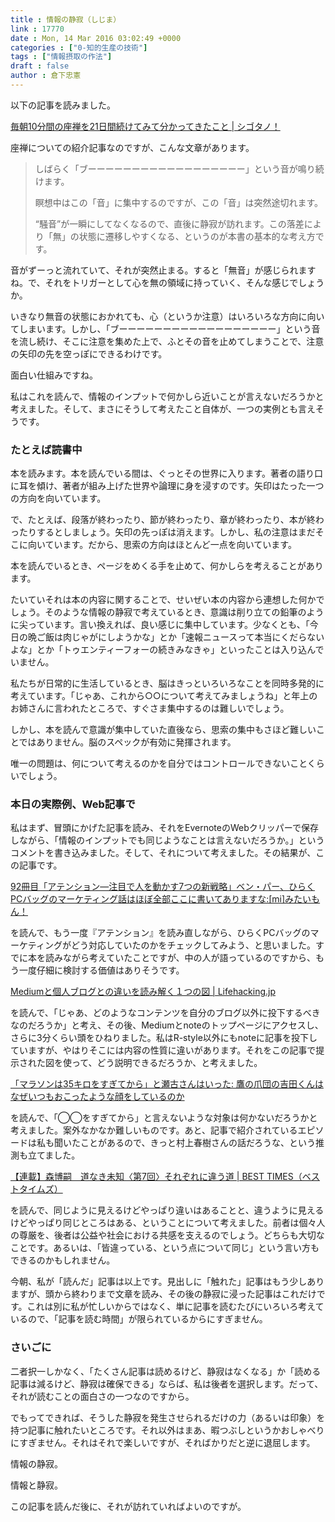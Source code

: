 ```yaml
---
title : 情報の静寂（しじま）
link : 17770
date : Mon, 14 Mar 2016 03:02:49 +0000
categories : ["0-知的生産の技術"]
tags : ["情報摂取の作法"]
draft : false
author : 倉下忠憲
---
```


以下の記事を読みました。

<a href="http://cyblog.jp/modules/weblogs/22049">毎朝10分間の座禅を21日間続けてみて分かってきたこと | シゴタノ！</a>

座禅についての紹介記事なのですが、こんな文章があります。

<blockquote>
しばらく「ブーーーーーーーーーーーーーーーーーー」という音が鳴り続けます。

瞑想中はこの「音」に集中するのですが、この「音」は突然途切れます。

“騒音”が一瞬にしてなくなるので、直後に静寂が訪れます。この落差により「無」の状態に遷移しやすくなる、というのが本書の基本的な考え方です。
</blockquote>

音がずーっと流れていて、それが突然止まる。すると「無音」が感じられますね。で、それをトリガーとして心を無の領域に持っていく、そんな感じでしょうか。

いきなり無音の状態におかれても、心（というか注意）はいろいろな方向に向いてしまいます。しかし、「ブーーーーーーーーーーーーーーーーーー」という音を流し続け、そこに注意を集めた上で、ふとその音を止めてしまうことで、注意の矢印の先を空っぽにできるわけです。

面白い仕組みですね。

私はこれを読んで、情報のインプットで何かしら近いことが言えないだろうかと考えました。そして、まさにそうして考えたこと自体が、一つの実例とも言えそうです。

<H3>たとえば読書中</H3>

本を読みます。本を読んでいる間は、ぐっとその世界に入ります。著者の語り口に耳を傾け、著者が組み上げた世界や論理に身を浸すのです。矢印はたった一つの方向を向いています。

で、たとえば、段落が終わったり、節が終わったり、章が終わったり、本が終わったりするとしましょう。矢印の先っぽは消えます。しかし、私の注意はまだそこに向いています。だから、思索の方向はほとんど一点を向いています。

本を読んでいるとき、ページをめくる手を止めて、何かしらを考えることがあります。

たいていそれは本の内容に関することで、せいぜい本の内容から連想した何かでしょう。そのような情報の静寂で考えているとき、意識は削り立ての鉛筆のように尖っています。言い換えれば、良い感じに集中しています。少なくとも、「今日の晩ご飯は肉じゃがにしようかな」とか「速報ニュースって本当にくだらないよな」とか「トゥエンティーフォーの続きみなきゃ」といったことは入り込んでいません。

私たちが日常的に生活しているとき、脳はきっといろいろなことを同時多発的に考えています。「じゃあ、これから○○について考えてみましょうね」と年上のお姉さんに言われたところで、すぐさま集中するのは難しいでしょう。

しかし、本を読んで意識が集中していた直後なら、思索の集中もさほど難しいことではありません。脳のスペックが有効に発揮されます。

唯一の問題は、何について考えるのかを自分ではコントロールできないことくらいでしょう。

<H3>本日の実際例、Web記事で</H3>

私はまず、冒頭にかげた記事を読み、それをEvernoteのWebクリッパーで保存しながら、「情報のインプットでも同じようなことは言えないだろうか。」というコメントを書き込みました。そして、それについて考えました。その結果が、この記事です。

<a href="http://mitaimon.cocolog-nifty.com/blog/2016/03/92.html?utm_content=bufferb74e2&amp;utm_medium=social&amp;utm_source=twitter.com&amp;utm_campaign=buffer#PfNwQt5.twitter_tweet_box_count">92冊目「アテンション―注目で人を動かす7つの新戦略」ベン・パー、ひらくPCバッグのマーケティング話はほぼ全部ここに書いてありますな:[mi]みたいもん！</a>

を読んで、もう一度『アテンション』を読み直しながら、ひらくPCバッグのマーケティングがどう対応していたのかをチェックしてみよう、と思いました。すでに本を読みながら考えていたことですが、中の人が語っているのですから、もう一度仔細に検討する価値はありそうです。

<a href="http://lifehacking.jp/2016/03/from-medium-to-personal-websites/">Mediumと個人ブログとの違いを読み解く１つの図 | Lifehacking.jp</a>

を読んで、「じゃあ、どのようなコンテンツを自分のブログ以外に投下するべきなのだろうか」と考え、その後、Mediumとnoteのトップページにアクセスし、さらに3分くらい頭をひねりました。私はR-style以外にもnoteに記事を投下していますが、やはりそこには内容の性質に違いがあります。それをこの記事で提示された図を使って、どう説明できるだろうか、と考えました。

<a href="http://parupisupipi.seesaa.net/article/434897786.html">「マラソンは35キロをすぎてから」と瀬古さんはいった: 鷹の爪団の吉田くんはなぜいつもおこったような顔をしているのか</a>

を読んで、「◯◯をすぎてから」と言えないような対象は何かないだろうかと考えました。案外なかなか難しいものです。あと、記事で紹介されているエピソードは私も聞いたことがあるので、きっと村上春樹さんの話だろうな、という推測も立てました。

<a href="http://best-times.jp/articles/-/1258">【連載】森博嗣　道なき未知〈第7回〉それぞれに違う道 | BEST TIMES（ベストタイムズ） </a>

を読んで、同じように見えるけどやっぱり違いはあることと、違うように見えるけどやっぱり同じところはある、ということについて考えました。前者は個々人の尊厳を、後者は公益や社会における共感を支えるのでしょう。どちらも大切なことです。あるいは、「皆違っている、という点について同じ」という言い方もできるのかもしれません。

今朝、私が「読んだ」記事は以上です。見出しに「触れた」記事はもう少しありますが、頭から終わりまで文章を読み、その後の静寂に浸った記事はこれだけです。これは別に私が忙しいからではなく、単に記事を読むたびにいろいろ考えているので、「記事を読む時間」が限られているからにすぎません。

<H3>さいごに</H3>

二者択一しかなく、「たくさん記事は読めるけど、静寂はなくなる」か「読める記事は減るけど、静寂は確保できる」ならば、私は後者を選択します。だって、それが読むことの面白さの一つなのですから。

でもってできれば、そうした静寂を発生させられるだけの力（あるいは印象）を持つ記事に触れたいところです。それ以外はまあ、暇つぶしというかおしゃべりにすぎません。それはそれで楽しいですが、そればかりだと逆に退屈します。

情報の静寂。

情報と静寂。

この記事を読んだ後に、それが訪れていればよいのですが。